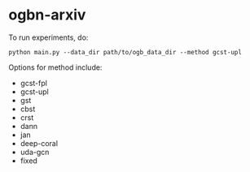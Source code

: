 # ogbn-arxiv

To run experiments, do:
```
python main.py --data_dir path/to/ogb_data_dir --method gcst-upl
```

Options for method include:
* gcst-fpl
* gcst-upl
* gst
* cbst
* crst
* dann
* jan
* deep-coral
* uda-gcn
* fixed